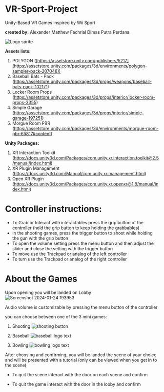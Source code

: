 # VR-Sport-Project
Unity-Based VR Games inspired by Wii Sport

**created by:**
Alexander Matthew
Fachrial Dimas Putra Perdana

![Logo sprite](https://github.com/FDims/VR-Sport-Porject/assets/110996703/a14b19bc-bf04-47b7-a418-ea1f67217eb2)

**Assets lists:**
1. POLYGON ([https://assetstore.unity.com/publishers/5217](https://assetstore.unity.com/packages/3d/environments/polygon-sampler-pack-207048))
2. Baseball Bats - Pack (https://assetstore.unity.com/packages/3d/props/weapons/baseball-bats-pack-102171)
3. Locker Room Props (https://assetstore.unity.com/packages/3d/props/interior/locker-room-props-3355)
4. Simple Garage (https://assetstore.unity.com/packages/3d/props/interior/simple-garage-197251)
5. Morgue Room PBR (https://assetstore.unity.com/packages/3d/environments/morgue-room-pbr-65817#content)

**Unity Packages:**
1. XR Interaction Toolkit (https://docs.unity3d.com/Packages/com.unity.xr.interaction.toolkit@2.5/manual/index.html)
2. XR Plugin Management (https://docs.unity3d.com/Manual/com.unity.xr.management.html)
3. Open XR Plugin (https://docs.unity3d.com/Packages/com.unity.xr.openxr@1.8/manual/index.html)

# **Controller instructions:**
- To Grab or Interact with interactables press the grip button of the controller (hold the grip button to keep holding the grabbables)
- In the shooting games, press the trigger button to shoot while holding the gun with the grip button
- To open the volume setting press the menu button and then adjust the slider and close the setting with the trigger button
- To move use the Trackpad or analog of the left controller
- To turn use the Trackpad or analog of the right controller

# **About the Games**

Upon opening you will be landed on Lobby
![Screenshot 2024-01-24 193953](https://github.com/FDims/VR-Sport-Porject/assets/110996703/d9de8a6a-8825-401d-a9f0-988cd68cb186)

Audio volume is customizable by pressing the menu button of the controller

you can choose between one of the 3 mini games:
1. Shooting
![shooting button](https://github.com/FDims/VR-Sport-Porject/assets/110996703/d72759ec-cf6f-4023-87fe-8e1401d7647d)

3. Baseball
![baseball logo text](https://github.com/FDims/VR-Sport-Porject/assets/110996703/29bfc0dc-4d53-4fc2-ae13-221936985754)

4. Bowling
![bowling logo text](https://github.com/FDims/VR-Sport-Porject/assets/110996703/d5aab8d4-3786-451c-8a66-8361740e35fa)


After choosing and confirming, you will be landed the scene of your choice and will be presented with a tutorial (only can be viewed when you get in to the scene)

- To quit the scene interact with the door on each scene and confirm

- To quit the game interact with the door in the lobby and confirm

